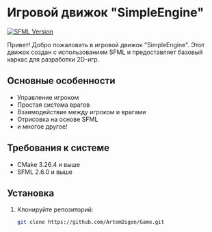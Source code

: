 # Игровой движок "SimpleEngine"

[![SFML
Version](https://img.shields.io/badge/SFML-2.6.0-green)](https://www.sfml-dev.org/)

Привет! Добро пожаловать в игровой движок "SimpleEngine". Этот
движок создан с использованием SFML и предоставляет базовый каркас для
разработки 2D-игр.

## Основные особенности

- Управление игроком
- Простая система врагов
- Взаимодействие между игроком и врагами
- Отрисовка на основе SFML
- и многое другое!

## Требования к системе

- CMake 3.26.4 и выше
- SFML 2.6.0 и выше

## Установка

1. Клонируйте репозиторий:

   ```bash
   git clone https://github.com/ArtemDigon/Game.git

